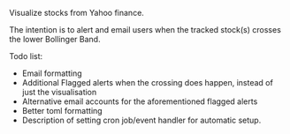 Visualize stocks from Yahoo finance. 

The intention is to alert and email users when the tracked stock(s) crosses the lower Bollinger Band.

Todo list:

* Email formatting
* Additional Flagged alerts when the crossing does happen, instead of just the visualisation
* Alternative email accounts for the aforementioned flagged alerts
* Better toml formatting
* Description of setting cron job/event handler for automatic setup.  
